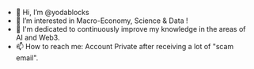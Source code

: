 - 👋 Hi, I’m @yodablocks
- 👀 I’m interested in Macro-Economy, Science & Data !
- 🌱 I'm dedicated to continuously improve my knowledge in the areas of AI and Web3. 
- 📫 How to reach me: Account Private after receiving a lot of "scam email".

<!---
yodablocks/yodablocks is a ✨ special ✨ repository because its `README.md` (this file) appears on your GitHub profile.
You can click the Preview link to take a look at your changes.
--->
